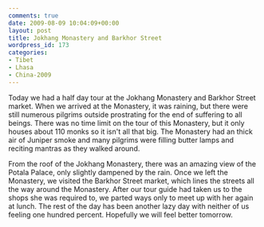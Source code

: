 ```yaml
---
comments: true
date: 2009-08-09 10:04:09+00:00
layout: post
title: Jokhang Monastery and Barkhor Street
wordpress_id: 173
categories:
- Tibet
- Lhasa
- China-2009
---
```


Today we had a half day tour at the Jokhang Monastery and Barkhor Street market. When we arrived at the Monastery, it was raining, but there were still numerous pilgrims outside prostrating for the end of suffering to all beings. There was no time limit on the tour of this Monastery, but it only houses about 110 monks so it isn't all that big. The Monastery had an thick air of Juniper smoke and many pilgrims were filling butter lamps and reciting mantras as they walked around.



From the roof of the Jokhang Monastery, there was an amazing view of the Potala Palace, only slightly dampened by the rain. Once we left the Monastery, we visited the Barkhor Street market, which lines the streets all the way around the Monastery. After our tour guide had taken us to the shops she was required to, we parted ways only to meet up with her again at lunch. The rest of the day has been another lazy day with neither of us feeling one hundred percent. Hopefully we will feel better tomorrow.

